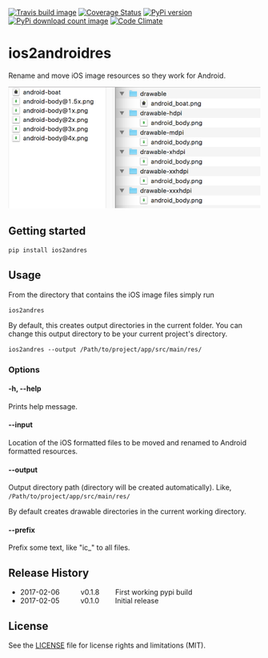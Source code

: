 [travis-url]: http://travis-ci.org/#!/jordanjoz1/ios2androidres
[travis-build-image]: https://secure.travis-ci.org/jordanjoz1/ios2androidres.svg

[coveralls-url]: https://coveralls.io/r/jordanjoz1/ios2androidres
[coveralls-image]: https://coveralls.io/repos/jordanjoz1/ios2androidres/badge.svg

[pypi-url]: https://badge.fury.io/py/ios2androidres
[pypi-image]: https://badge.fury.io/py/ios2androidres.svg

[downloads-url]: https://pypi.python.org/pypi/ios2androidres/
[downloads-image]: https://img.shields.io/pypi/dm/ios2androidres.svg

[codeclimate-url]: https://codeclimate.com/github/jordanjoz1/ios2androidres
[codeclimate-image]: https://codeclimate.com/github/jordanjoz1/ios2androidres/badges/gpa.svg

[![Travis build image][travis-build-image]][travis-url]
[![Coverage Status][coveralls-image]][coveralls-url]
[![PyPi version][pypi-image]][pypi-url]
[![PyPi download count image][downloads-image]][downloads-url]
[![Code Climate][codeclimate-image]][codeclimate-url]


ios2androidres
===========================
Rename and move iOS image resources so they work for Android.

![Before and after](art/before_after.png)


## Getting started

```bash
pip install ios2andres
```

## Usage

From the directory that contains the iOS image files simply run

```
ios2andres
```

By default, this creates output directories in the current folder. You can change this output directory to be your current project's directory.

```
ios2andres --output /Path/to/project/app/src/main/res/
```

### Options

#### -h, --help
Prints help message.

#### --input
Location of the iOS formatted files to be moved and renamed to Android formatted resources.

#### --output
Output directory path (directory will be created automatically). Like, `/Path/to/project/app/src/main/res/`

By default creates drawable directories in the current working directory.

#### --prefix
Prefix some text, like "ic_" to all files.


## Release History
* 2017-02-06   v0.1.8   First working pypi build
* 2017-02-05   v0.1.0   Initial release

## License

See the [LICENSE](LICENSE) file for license rights and limitations (MIT).
